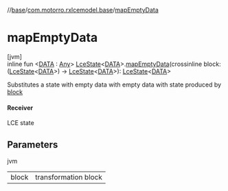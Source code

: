 //[base](../../index.md)/[com.motorro.rxlcemodel.base](index.md)/[mapEmptyData](map-empty-data.md)

# mapEmptyData

[jvm]\
inline fun &lt;[DATA](map-empty-data.md) : [Any](https://kotlinlang.org/api/latest/jvm/stdlib/kotlin/-any/index.html)&gt; [LceState](-lce-state/index.md)&lt;[DATA](map-empty-data.md)&gt;.[mapEmptyData](map-empty-data.md)(crossinline block: ([LceState](-lce-state/index.md)&lt;[DATA](map-empty-data.md)&gt;) -&gt; [LceState](-lce-state/index.md)&lt;[DATA](map-empty-data.md)&gt;): [LceState](-lce-state/index.md)&lt;[DATA](map-empty-data.md)&gt;

Substitutes a state with empty data with empty data with state produced by [block](map-empty-data.md)

#### Receiver

LCE state

## Parameters

jvm

| | |
|---|---|
| block | transformation block |
